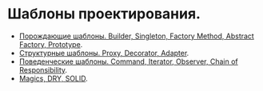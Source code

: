 # Шаблоны проектирования.
- [Порождающие шаблоны. Builder, Singleton, Factory Method, Abstract Factory, Prototype](https://github.com/Rik137/HomeMorkTemplates/blob/main/README.md).
- [Структурные шаблоны. Proxy, Decorator, Adapter](https://github.com/Rik137/HomeWorkTemplates2/blob/main/README.md).
- [Поведенческие шаблоны. Command, Iterator, Observer, Chain of Responsibility](https://github.com/Rik137/HomeWorkTemplates3/blob/main/README.md).
- [Magics, DRY, SOLID](https://github.com/Rik137/HomeWorkTemplates4).
